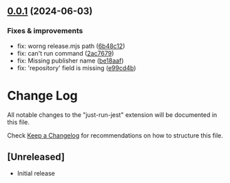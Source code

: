 ## [0.0.1](https://github.com/thingnoy/just-run-jest/compare/undefined...v0.0.1) (2024-06-03)

### Fixes & improvements
* fix: worng release.mjs path ([6b48c12](https://github.com/thingnoy/just-run-jest/commit/6b48c1250695fbb99394ce80540f61ed736dc251))
* fix: can't run command ([2ac7679](https://github.com/thingnoy/just-run-jest/commit/2ac7679d31255798d9dc9230f23b99dd7603bdda))
* fix: Missing publisher name ([be18aaf](https://github.com/thingnoy/just-run-jest/commit/be18aafaf78beff1e3eb90766baf49a75ccbe1de))
* fix: 'repository' field is missing ([e99cd4b](https://github.com/thingnoy/just-run-jest/commit/e99cd4b6c9a6ae43d68bb43df5295c3f88ee46d5))

# Change Log

All notable changes to the "just-run-jest" extension will be documented in this file.

Check [Keep a Changelog](http://keepachangelog.com/) for recommendations on how to structure this file.

## [Unreleased]

- Initial release
